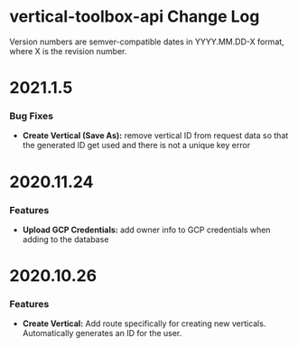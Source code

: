 # vertical-toolbox-api Change Log

Version numbers are semver-compatible dates in YYYY.MM.DD-X format,
where X is the revision number.


# 2021.1.5

### Bug Fixes

* **Create Vertical (Save As):** remove vertical ID from request data so that
the generated ID get used and there is not a unique key error


# 2020.11.24

### Features

* **Upload GCP Credentials:** add owner info to GCP credentials when adding to
the database


# 2020.10.26

### Features

* **Create Vertical:** Add route specifically for creating new verticals.
Automatically generates an ID for the user.